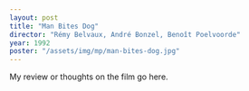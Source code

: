 ```yaml
---
layout: post
title: "Man Bites Dog"
director: "Rémy Belvaux, André Bonzel, Benoît Poelvoorde"
year: 1992
poster: "/assets/img/mp/man-bites-dog.jpg"
---
```


My review or thoughts on the film go here.

